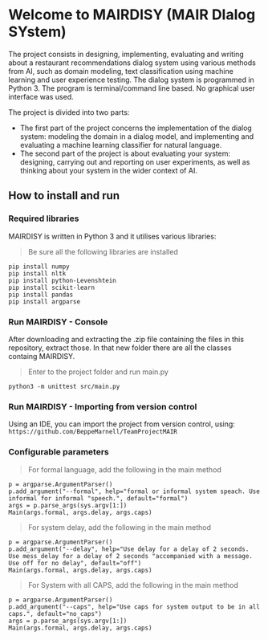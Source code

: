 # Welcome to MAIRDISY (MAIR DIalog SYstem)

The project consists in designing, implementing, evaluating and writing about a restaurant recommendations dialog system using various methods from AI, such as domain modeling, text classification using machine learning and user experience testing. The dialog system is programmed in Python 3. The program is terminal/command line based. No graphical user interface was used. 

The project is divided into two parts: 

- The first part of the project concerns the implementation of the dialog system: modeling the domain in a dialog model, and implementing and evaluating a machine learning classifier for natural language. 
- The second part of the project is about evaluating your system: designing, carrying out and reporting on user experiments, as well as thinking about your system in the wider context of AI.

## How to install and run
### Required libraries
MAIRDISY is written in Python 3 and it utilises various libraries:
> Be sure all the following libraries are installed

```shell
pip install numpy
pip install nltk
pip install python-Levenshtein
pip install scikit-learn
pip install pandas
pip install argparse
```
### Run MAIRDISY - Console
After downloading and extracting the .zip file containing the files in this repository, 
extract those. In that new folder there are all the classes containg MAIRDISY.

> Enter to the project folder and run main.py
>
```shell
python3 -m unittest src/main.py 
```

### Run MAIRDISY - Importing from version control
Using an IDE, you can import the project from version control, using: `https://github.com/BeppeMarnell/TeamProjectMAIR`


### Configurable parameters
> For formal language, add the following in the main method 
```shell
p = argparse.ArgumentParser()
p.add_argument("--formal", help="formal or informal system speach. Use informal for informal "speech.", default="formal")
args = p.parse_args(sys.argv[1:])
Main(args.formal, args.delay, args.caps)
```

> For system delay, add the following in the main method
```shell
p = argparse.ArgumentParser()
p.add_argument("--delay", help="Use delay for a delay of 2 seconds. Use mess_delay for a delay of 2 seconds "accompanied with a message. Use off for no delay", default="off")
Main(args.formal, args.delay, args.caps)
```

> For System with all CAPS, add the following in the main method
```shell
p = argparse.ArgumentParser()
p.add_argument("--caps", help="Use caps for system output to be in all caps.", default="no_caps")
args = p.parse_args(sys.argv[1:])
Main(args.formal, args.delay, args.caps)
```



<!-- # Transition diagram:
![Image of Yaktocat](diagram.jpg) -->


